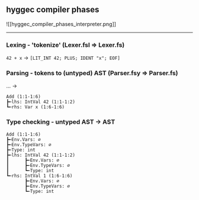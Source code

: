 ## hyggec compiler phases
![[hyggec_compiler_phases_interpreter.png]]

---

### Lexing - 'tokenize' (Lexer.fsl => Lexer.fs)

`42 + x` -> `[LIT_INT 42; PLUS; IDENT "x"; EOF]`

### Parsing - tokens to (untyped) AST (Parser.fsy => Parser.fs)
... -> 
```
Add (1:1-1:6)
┣╾lhs: IntVal 42 (1:1-1:2)
┗╾rhs: Var x (1:6-1:6)
```

### Type checking - untyped AST -> AST

```
Add (1:1-1:6)
┣╾Env.Vars: ∅
┣╾Env.TypeVars: ∅
┣╾Type: int
┣╾lhs: IntVal 42 (1:1-1:2)
┃      ┣╾Env.Vars: ∅
┃      ┣╾Env.TypeVars: ∅
┃      ┗╾Type: int
┗╾rhs: IntVal 1 (1:6-1:6)
       ┣╾Env.Vars: ∅
       ┣╾Env.TypeVars: ∅
       ┗╾Type: int
```

